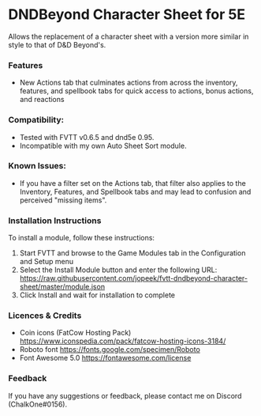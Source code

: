 # DNDBeyond Character Sheet for 5E

Allows the replacement of a character sheet with a version more similar in style to that of D&D Beyond's. 

### Features
- New Actions tab that culminates actions from across the inventory, features, and spellbook tabs for quick access to actions, bonus actions, and reactions

### Compatibility:
- Tested with FVTT v0.6.5 and dnd5e 0.95.
- Incompatible with my own Auto Sheet Sort module.

### Known Issues:
- If you have a filter set on the Actions tab, that filter also applies to the Inventory, Features, and Spellbook tabs and may lead to confusion and perceived "missing items".

### Installation Instructions

To install a module, follow these instructions:

1. Start FVTT and browse to the Game Modules tab in the Configuration and Setup menu
2. Select the Install Module button and enter the following URL: https://raw.githubusercontent.com/jopeek/fvtt-dndbeyond-character-sheet/master/module.json
3. Click Install and wait for installation to complete 

### Licences & Credits

- Coin icons (FatCow Hosting Pack) https://www.iconspedia.com/pack/fatcow-hosting-icons-3184/
- Roboto font https://fonts.google.com/specimen/Roboto
- Font Awesome 5.0 https://fontawesome.com/license

### Feedback

If you have any suggestions or feedback, please contact me on Discord (ChalkOne#0156).
